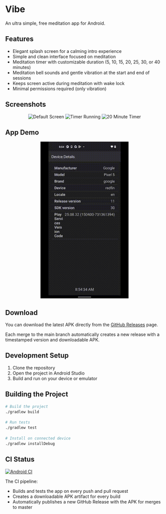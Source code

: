 # Vibe

An ultra simple, free meditation app for Android.

## Features

- Elegant splash screen for a calming intro experience
- Simple and clean interface focused on meditation
- Meditation timer with customizable duration (5, 10, 15, 20, 25, 30, or 40 minutes)
- Meditation bell sounds and gentle vibration at the start and end of sessions
- Keeps screen active during meditation with wake lock
- Minimal permissions required (only vibration)

## Screenshots

<div align="center">
  <img src="assets/screenshots/main_screen_default_latest.png" width="280" alt="Default Screen" />
  <img src="assets/screenshots/main_screen_timer_running_latest.png" width="280" alt="Timer Running" />
  <img src="assets/screenshots/main_screen_20min_latest.png" width="280" alt="20 Minute Timer" />
</div>

## App Demo

<div align="center">
  <img src="assets/videos/app_demo.gif" width="280" alt="App Demo" />
</div>

## Download

You can download the latest APK directly from the [GitHub Releases](https://github.com/patflynn/vibe/releases) page.

Each merge to the main branch automatically creates a new release with a timestamped version and downloadable APK.

## Development Setup

1. Clone the repository
2. Open the project in Android Studio
3. Build and run on your device or emulator

## Building the Project

```bash
# Build the project
./gradlew build

# Run tests
./gradlew test

# Install on connected device
./gradlew installDebug
```

## CI Status

[![Android CI](https://github.com/patflynn/vibe/actions/workflows/android-ci.yml/badge.svg)](https://github.com/patflynn/vibe/actions/workflows/android-ci.yml)

The CI pipeline:
- Builds and tests the app on every push and pull request
- Creates a downloadable APK artifact for every build
- Automatically publishes a new GitHub Release with the APK for merges to master